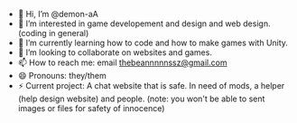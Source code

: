 - 👋 Hi, I’m @demon-aA
- 👀 I’m interested in game developement and design and web design. (coding in general)
- 🌱 I’m currently learning how to code and how to make games with Unity.
- 💞️ I’m looking to collaborate on websites and games.
- 📫 How to reach me: email thebeannnnnssz@gmail.com
- 😄 Pronouns: they/them
- ⚡ Current project: A chat website that is safe. In need of mods, a helper (help design website) and people. (note: you won't be able to sent images or files for safety of innocence)

<!---
demon-aA/demon-aA is a ✨ special ✨ repository because its `README.md` (this file) appears on your GitHub profile.
You can click the Preview link to take a look at your changes.
--->
